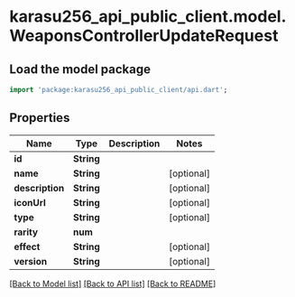 # karasu256_api_public_client.model.WeaponsControllerUpdateRequest

## Load the model package
```dart
import 'package:karasu256_api_public_client/api.dart';
```

## Properties
Name | Type | Description | Notes
------------ | ------------- | ------------- | -------------
**id** | **String** |  | 
**name** | **String** |  | [optional] 
**description** | **String** |  | [optional] 
**iconUrl** | **String** |  | [optional] 
**type** | **String** |  | [optional] 
**rarity** | **num** |  | 
**effect** | **String** |  | [optional] 
**version** | **String** |  | [optional] 

[[Back to Model list]](../README.md#documentation-for-models) [[Back to API list]](../README.md#documentation-for-api-endpoints) [[Back to README]](../README.md)


